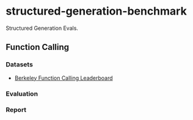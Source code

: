 # structured-generation-benchmark

Structured Generation Evals.

## Function Calling

### Datasets

- [Berkeley Function Calling Leaderboard](https://huggingface.co/datasets/gorilla-llm/Berkeley-Function-Calling-Leaderboard)

### Evaluation

### Report
